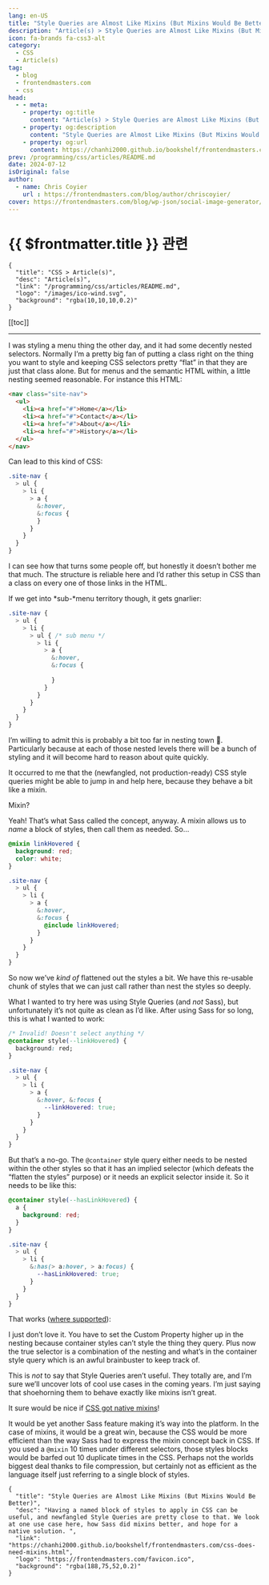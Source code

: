 ```yaml
---
lang: en-US
title: "Style Queries are Almost Like Mixins (But Mixins Would Be Better)"
description: "Article(s) > Style Queries are Almost Like Mixins (But Mixins Would Be Better)"
icon: fa-brands fa-css3-alt
category:
  - CSS
  - Article(s)
tag:
  - blog
  - frontendmasters.com
  - css
head:
  - - meta:
    - property: og:title
      content: "Article(s) > Style Queries are Almost Like Mixins (But Mixins Would Be Better)"
    - property: og:description
      content: "Style Queries are Almost Like Mixins (But Mixins Would Be Better)"
    - property: og:url
      content: https://chanhi2000.github.io/bookshelf/frontendmasters.com/css-does-need-mixins.html
prev: /programming/css/articles/README.md
date: 2024-07-12
isOriginal: false
author:
  - name: Chris Coyier
    url : https://frontendmasters.com/blog/author/chriscoyier/
cover: https://frontendmasters.com/blog/wp-json/social-image-generator/v1/image/3002
---
```


# {{ $frontmatter.title }} 관련

```component VPCard
{
  "title": "CSS > Article(s)",
  "desc": "Article(s)",
  "link": "/programming/css/articles/README.md",
  "logo": "/images/ico-wind.svg",
  "background": "rgba(10,10,10,0.2)"
}
```

[[toc]]

---

<SiteInfo
  name="Style Queries are Almost Like Mixins (But Mixins Would Be Better)"
  desc="Having a named block of styles to apply in CSS can be useful, and newfangled Style Queries are pretty close to that. We look at one use case here, how Sass did mixins better, and hope for a native solution. "
  url="https://frontendmasters.com/blog/css-does-need-mixins/"
  logo="https://frontendmasters.com/favicon.ico"
  preview="https://frontendmasters.com/blog/wp-json/social-image-generator/v1/image/3002"/>

I was styling a menu thing the other day, and it had some decently nested selectors. Normally I’m a pretty big fan of putting a class right on the thing you want to style and keeping CSS selectors pretty “flat” in that they are just that class alone. But for menus and the semantic HTML within, a little nesting seemed reasonable. For instance this HTML:

```html
<nav class="site-nav">
  <ul>
    <li><a href="#">Home</a></li>
    <li><a href="#">Contact</a></li>
    <li><a href="#">About</a></li>
    <li><a href="#">History</a></li>
  </ul>
</nav>
```

Can lead to this kind of CSS:

```css
.site-nav {
  > ul {
    > li {
      > a {
        &:hover, 
        &:focus {
        }
      }
    }
  }
}
```

I can see how that turns some people off, but honestly it doesn’t bother me that much. The structure is reliable here and I’d rather this setup in CSS than a class on every one of those links in the HTML.

If we get into *sub-*menu territory though, it gets gnarlier:

```css
.site-nav {
  > ul {
    > li {
      > ul { /* sub menu */
        > li {
          > a {
            &:hover,
            &:focus {
              
            }
          }
        }
      }
    }
  }
}
```

I’m willing to admit this is probably a bit too far in nesting town 😬. Particularly because at each of those nested levels there will be a bunch of styling and it will become hard to reason about quite quickly.

It occurred to me that the (newfangled, not production-ready) CSS style queries might be able to jump in and help here, because they behave a bit like a mixin.

Mixin?

Yeah! That’s what Sass called the concept, anyway. A mixin allows us to *name* a block of styles, then call them as needed. So…

```scss
@mixin linkHovered {
  background: red;
  color: white; 
}

.site-nav {
  > ul {
    > li {
      > a {
        &:hover, 
        &:focus {
          @include linkHovered;
        }
      }
    }
  }
}
```

So now we’ve *kind of* flattened out the styles a bit. We have this re-usable chunk of styles that we can just call rather than nest the styles so deeply.

What I wanted to try here was using Style Queries (and *not* Sass), but unfortunately it’s not quite as clean as I’d like. After using Sass for so long, this is what I wanted to work:

```css
/* Invalid! Doesn't select anything */
@container style(--linkHovered) {
  background: red;
}

.site-nav {
  > ul {
    > li {
      > a {
        &:hover, &:focus {
          --linkHovered: true;
        }
      }
    }
  }
}
```

But that’s a no-go. The `@container` style query either needs to be nested within the other styles so that it has an implied selector (which defeats the “flatten the styles” purpose) or it needs an explicit selector inside it. So it needs to be like this:

```css
@container style(--hasLinkHovered) {
  a {
    background: red;
  }
}

.site-nav {
  > ul {
    > li {
      &:has(> a:hover, > a:focus) {
        --hasLinkHovered: true;
      }
    }
  }
}
```

That works ([<VPIcon icon="iconfont icon-caniuse"/>where supported](https://caniuse.com/css-container-queries-style)):

<CodePen
  user="chriscoyier"
  slug-hash="gONpgVe"
  title="Style Query Mixin"
  :default-tab="['css','result']"
  :theme="$isDarkmode ? 'dark': 'light'"/>

I just don’t love it. You have to set the Custom Property higher up in the nesting because container styles can’t style the thing they query. Plus now the true selector is a combination of the nesting and what’s in the container style query which is an awful brainbuster to keep track of.

This is *not* to say that Style Queries aren’t useful. They totally are, and I’m sure we’ll uncover lots of cool use cases in the coming years. I’m just saying that shoehorning them to behave exactly like mixins isn’t great.

It sure would be nice if [<VPIcon icon="fas fa-globe"/>CSS got native mixins](https://css.oddbird.net/sasslike/mixins-functions/)!

It would be yet another Sass feature making it’s way into the platform. In the case of mixins, it would be a great win, because the CSS would be more efficient than the way Sass had to express the mixin concept back in CSS. If you used a `@mixin` 10 times under different selectors, those styles blocks would be barfed out 10 duplicate times in the CSS. Perhaps not the worlds biggest deal thanks to file compression, but certainly not as efficient as the language itself just referring to a single block of styles.

<!-- TODO: add ARTICLE CARD -->
```component VPCard
{
  "title": "Style Queries are Almost Like Mixins (But Mixins Would Be Better)",
  "desc": "Having a named block of styles to apply in CSS can be useful, and newfangled Style Queries are pretty close to that. We look at one use case here, how Sass did mixins better, and hope for a native solution. ",
  "link": "https://chanhi2000.github.io/bookshelf/frontendmasters.com/css-does-need-mixins.html",
  "logo": "https://frontendmasters.com/favicon.ico",
  "background": "rgba(188,75,52,0.2)"
}
```
